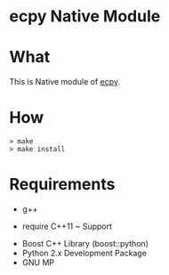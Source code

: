 ecpy Native Module
====================

# What
This is Native module of [ecpy](https://github.com/elliptic-shiho/ecpy/).

# How

```
> make
> make install
```

# Requirements
* g++
 - require C++11 ~ Support
* Boost C++ Library (boost::python)
* Python 2.x Development Package
* GNU MP
